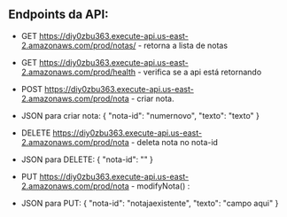   ## Endpoints da API:
- GET https://diy0zbu363.execute-api.us-east-2.amazonaws.com/prod/notas/ - retorna a lista de notas
- GET https://diy0zbu363.execute-api.us-east-2.amazonaws.com/prod/health - verifica se a api está retornando
- POST https://diy0zbu363.execute-api.us-east-2.amazonaws.com/prod/nota - criar nota. 
- JSON para criar nota:
{
    "nota-id": "numernovo",
    "texto": "texto"
}

- DELETE https://diy0zbu363.execute-api.us-east-2.amazonaws.com/prod/nota - deleta nota no nota-id
- JSON para DELETE:
{
    "nota-id": ""
}

- PUT https://diy0zbu363.execute-api.us-east-2.amazonaws.com/prod/nota - modifyNota() :
- JSON para PUT:
{
    "nota-id": "notajaexistente",
    "texto": "campo aqui"
}
